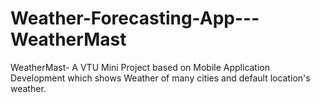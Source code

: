 # Weather-Forecasting-App---WeatherMast
WeatherMast- A VTU Mini Project based on Mobile Application Development which shows Weather of many cities and default location's weather. 
